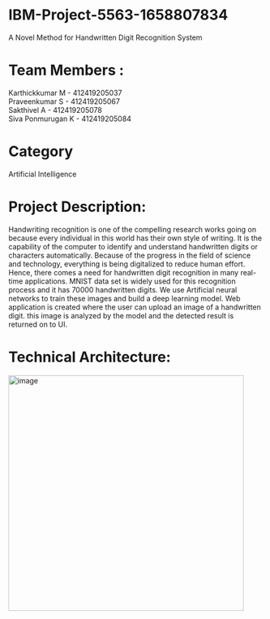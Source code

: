 # IBM-Project-5563-1658807834
A Novel Method for Handwritten Digit Recognition System

# Team Members : 
Karthickkumar M   - 412419205037 <br>
Praveenkumar S    - 412419205067 <br>
Sakthivel A       - 412419205078 <br>
Siva Ponmurugan K - 412419205084

# Category
Artificial Intelligence
# Project Description:

Handwriting recognition is one of the compelling research works going on because every individual in this world has their own style of writing. It is the capability of the computer to identify and understand handwritten digits or characters automatically. Because of the progress in the field of science and technology, everything is being digitalized to reduce human effort. Hence, there comes a need for handwritten digit recognition in many real-time applications. MNIST data set is widely used for this recognition process and it has 70000 handwritten digits. We use Artificial neural networks to train these images and build a deep learning model. Web application is created where the user can upload an image of a handwritten digit. this image is analyzed by the model and the detected result is returned on to UI.

# Technical Architecture:

<img width="464" alt="image" src="https://user-images.githubusercontent.com/113275883/200172124-c48a7408-c230-4581-b665-3ab7dfbf2dc6.png">
